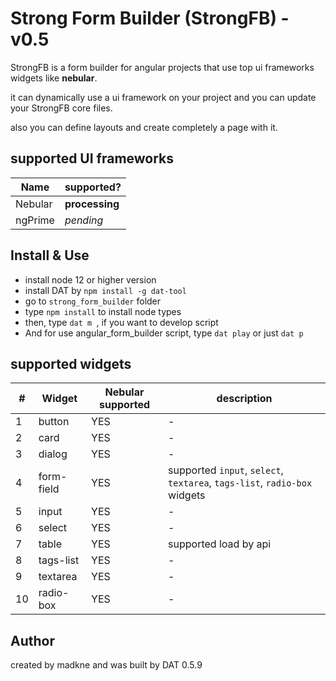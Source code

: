 # Strong Form Builder (StrongFB) - **v0.5**

StrongFB is a form builder for angular projects that use top ui frameworks widgets like **nebular**.

it can dynamically use a ui framework on your project and you can update your StrongFB core files.

also you can define layouts and create completely a page with it.

## supported UI frameworks

|Name|supported?|
|----|--------|
|Nebular| **processing**|
|ngPrime| *pending*|

## Install & Use
- install node 12 or higher version
- install DAT by `npm install -g dat-tool`
- go to `strong_form_builder` folder
- type `npm install` to install node types
- then, type `dat m `, if you want to develop script
- And for use angular_form_builder script, type `dat play` or just `dat p`

## supported widgets

|#|Widget|Nebular supported|description|
|---|-------|----|-----------|
|1|button|YES|-|
|2|card|YES|-|
|3|dialog|YES|-|
|4|form-field|YES|supported `input`, `select`, `textarea`, `tags-list`, `radio-box` widgets|
|5|input|YES|-
|6|select|YES|-
|7|table|YES|supported load by api|
|8|tags-list|YES|-
|9|textarea|YES|-
|10|radio-box|YES|-

## Author
created by madkne and was built by DAT 0.5.9